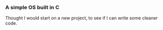 ### A simple OS built in C

Thought I would start on a new project, to see if I can write some cleaner code.